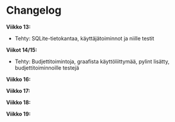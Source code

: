 # Changelog

**Viikko 13:**
- Tehty: SQLite-tietokantaa, käyttäjätoiminnot ja niille testit

**Viikot 14/15:**
- Tehty: Budjettitoimintoja, graafista käyttöliittymää, pylint lisätty, budjettitoiminnoille testejä

**Viikko 16:**

**Viikko 17:**

**Viikko 18:**

**Viikko 19:**
